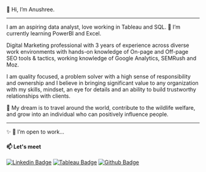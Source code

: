 👋 Hi, I’m Anushree. 

----

<p> I am an aspiring data analyst, love working in Tableau and SQL. 🌱 I’m currently learning PowerBI and Excel.<p>

Digital Marketing professional with 3 years of experience across diverse work environments with hands-on knowledge of On-page and Off-page SEO tools & tactics, working knowledge of Google Analytics, SEMRush and Moz.

I am quality focused, a problem solver with a high sense of responsibility and ownership and I believe in bringing significant value to any organization with my skills, mindset, an eye for details and an ability to build trustworthy relationships with clients.

👀 My dream is to travel around the world, contribute to the wildlife welfare, and grow into an individual who can positively influence people.

----  
  
✨
💞️ I’m open to work...
#### 📫 Let's meet
[![Linkedin Badge](https://img.shields.io/badge/-LinkedIn-blue?style=flat-square&logo=Linkedin&logoColor=white&link=https://www.linkedin.com/in/anushree-bhargava/)](https://www.linkedin.com/in/anushree-bhargava/)
[![Tableau Badge](http://img.shields.io/badge/-Tableau-orange?style=flat-square&logo=tableau&logoColor=white&link=https://public.tableau.com/app/profile/anushreebh)]([https://public.tableau.com/profile/phonethiriyadana#!/](https://public.tableau.com/app/profile/anushreebh))
[![Github Badge](http://img.shields.io/badge/-Github-black?style=flat-square&logo=github&link=https://github.com/Anushreebh)](https://github.com/Anushreebh)



<!---
Anushreebh/Anushreebh is a ✨ special ✨ repository because its `README.md` (this file) appears on your GitHub profile.
You can click the Preview link to take a look at your changes.
--->
